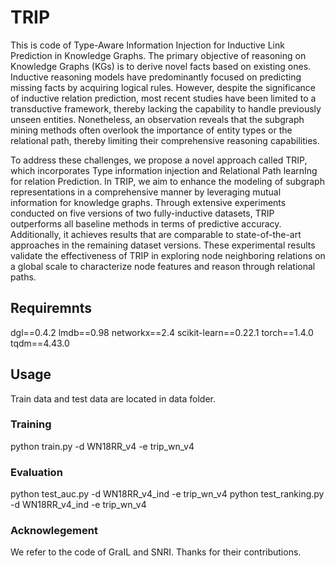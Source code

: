 # TRIP
This is code of Type-Aware Information Injection for Inductive Link Prediction in Knowledge Graphs.
The primary objective of reasoning on Knowledge Graphs (KGs) is to derive novel facts based on existing ones. 
Inductive reasoning models have predominantly focused on predicting missing facts by acquiring logical rules. 
However, despite the significance of inductive relation prediction, most recent studies have been limited to a transductive framework, thereby lacking the capability to handle previously unseen entities. 
Nonetheless, an observation reveals that the subgraph mining methods often overlook the importance of entity types or the relational path, thereby limiting their comprehensive reasoning capabilities.

To address these challenges, we propose a novel approach called TRIP, which incorporates Type information injection and Relational Path learnIng for relation Prediction. 
In TRIP, we aim to enhance the modeling of subgraph representations in a comprehensive manner by leveraging mutual information for knowledge graphs. 
Through extensive experiments conducted on five versions of two fully-inductive datasets, TRIP outperforms all baseline methods in terms of predictive accuracy. 
Additionally, it achieves results that are comparable to state-of-the-art approaches in the remaining dataset versions. 
These experimental results validate the effectiveness of TRIP in exploring node neighboring relations on a global scale to characterize node features and reason through relational paths.

## Requiremnts
dgl==0.4.2
lmdb==0.98
networkx==2.4
scikit-learn==0.22.1
torch==1.4.0
tqdm==4.43.0

## Usage
Train data and test data are located in data folder.

### Training
python train.py -d WN18RR_v4 -e trip_wn_v4

### Evaluation
python test_auc.py -d WN18RR_v4_ind -e trip_wn_v4
python test_ranking.py -d WN18RR_v4_ind -e trip_wn_v4

### Acknowlegement
We refer to the code of GraIL and SNRI. Thanks for their contributions.
